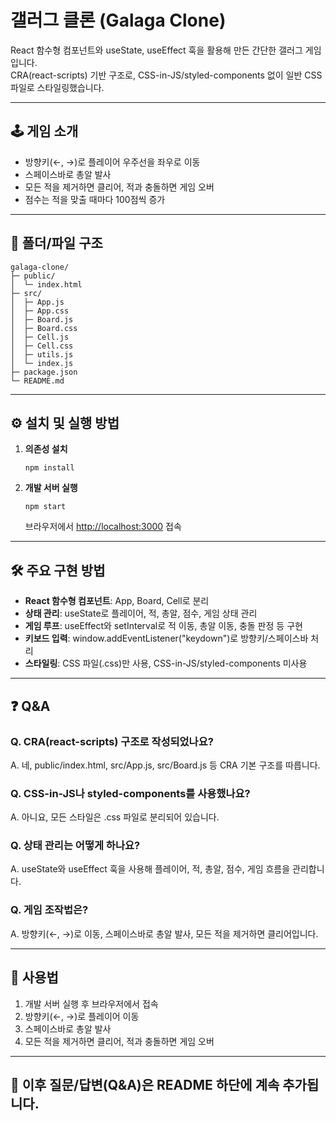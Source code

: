 # 갤러그 클론 (Galaga Clone)

React 함수형 컴포넌트와 useState, useEffect 훅을 활용해 만든 간단한 갤러그 게임입니다.  
CRA(react-scripts) 기반 구조로, CSS-in-JS/styled-components 없이 일반 CSS 파일로 스타일링했습니다.

---

## 🕹️ 게임 소개

- 방향키(←, →)로 플레이어 우주선을 좌우로 이동
- 스페이스바로 총알 발사
- 모든 적을 제거하면 클리어, 적과 충돌하면 게임 오버
- 점수는 적을 맞출 때마다 100점씩 증가

---

## 📁 폴더/파일 구조

```
galaga-clone/
├─ public/
│  └─ index.html
├─ src/
│  ├─ App.js
│  ├─ App.css
│  ├─ Board.js
│  ├─ Board.css
│  ├─ Cell.js
│  ├─ Cell.css
│  ├─ utils.js
│  └─ index.js
├─ package.json
└─ README.md
```

---

## ⚙️ 설치 및 실행 방법

1. **의존성 설치**
   ```
   npm install
   ```
2. **개발 서버 실행**
   ```
   npm start
   ```
   브라우저에서 [http://localhost:3000](http://localhost:3000) 접속

---

## 🛠️ 주요 구현 방법

- **React 함수형 컴포넌트**: App, Board, Cell로 분리
- **상태 관리**: useState로 플레이어, 적, 총알, 점수, 게임 상태 관리
- **게임 루프**: useEffect와 setInterval로 적 이동, 총알 이동, 충돌 판정 등 구현
- **키보드 입력**: window.addEventListener("keydown")로 방향키/스페이스바 처리
- **스타일링**: CSS 파일(.css)만 사용, CSS-in-JS/styled-components 미사용

---

## ❓ Q&A

### Q. CRA(react-scripts) 구조로 작성되었나요?
A. 네, public/index.html, src/App.js, src/Board.js 등 CRA 기본 구조를 따릅니다.

### Q. CSS-in-JS나 styled-components를 사용했나요?
A. 아니요, 모든 스타일은 .css 파일로 분리되어 있습니다.

### Q. 상태 관리는 어떻게 하나요?
A. useState와 useEffect 훅을 사용해 플레이어, 적, 총알, 점수, 게임 흐름을 관리합니다.

### Q. 게임 조작법은?
A. 방향키(←, →)로 이동, 스페이스바로 총알 발사, 모든 적을 제거하면 클리어입니다.

---

## 📝 사용법

1. 개발 서버 실행 후 브라우저에서 접속
2. 방향키(←, →)로 플레이어 이동
3. 스페이스바로 총알 발사
4. 모든 적을 제거하면 클리어, 적과 충돌하면 게임 오버

---

## 🔄 이후 질문/답변(Q&A)은 README 하단에 계속 추가됩니다.